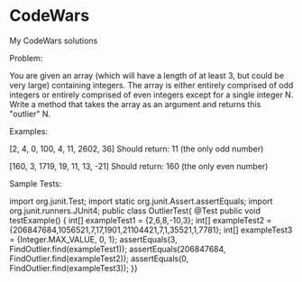 # CodeWars
My CodeWars solutions

Problem:

You are given an array (which will have a length of at least 3, but could be very large) containing integers. The array is either entirely comprised of odd integers or entirely comprised of even integers except for a single integer N. Write a method that takes the array as an argument and returns this "outlier" N.

Examples:

[2, 4, 0, 100, 4, 11, 2602, 36]
Should return: 11 (the only odd number)

[160, 3, 1719, 19, 11, 13, -21]
Should return: 160 (the only even number)

Sample Tests:

import org.junit.Test;
import static org.junit.Assert.assertEquals;
import org.junit.runners.JUnit4;
public class OutlierTest{
 @Test
 public void testExample() {
     int[] exampleTest1 = {2,6,8,-10,3}; 
     int[] exampleTest2 = {206847684,1056521,7,17,1901,21104421,7,1,35521,1,7781}; 
     int[] exampleTest3 = {Integer.MAX_VALUE, 0, 1};
     assertEquals(3, FindOutlier.find(exampleTest1));
     assertEquals(206847684, FindOutlier.find(exampleTest2));
     assertEquals(0, FindOutlier.find(exampleTest3));
 }}
     